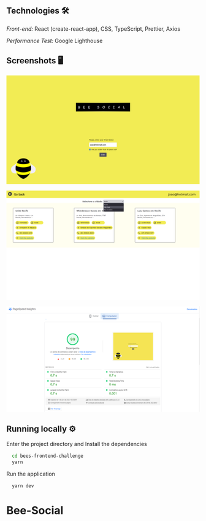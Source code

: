 ## Technologies 🛠️

_Front-end:_ React (create-react-app), CSS, TypeScript, Prettier, Axios

_Performance Test:_ Google Lighthouse

## Screenshots 🖥️

![Screen One](./src/assets/print-screen1.png?raw=true 'screenshot')

![Screen Two](./src/assets/print-screen2.png?raw=true 'screenshot')

![Performance](./src/assets/print-performance.png?raw=true 'screenshot')

## Running locally ⚙️

Enter the project directory and Install the dependencies

```bash
  cd bees-frontend-challenge
  yarn
```

Run the application

```bash
  yarn dev
```
# Bee-Social
